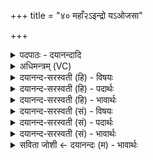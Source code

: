 +++
title = "४० महाँ२ऽइन्द्रो यऽओजसा"

+++
<details><summary>पदपाठः - दयानन्दादि</summary>

म॒हान्। इन्द्रः॑। यः। ओज॑सा। प॒र्जन्यः॑। वृ॒ष्टि॒माँ२इ॑व। वृ॒ष्टि॒मानि॒वेति॑ वृष्टि॒मान्ऽइ॑व। स्तोमैः॑। व॒त्सस्य॑। वा॒वृ॒धे॒। व॒वृ॒ध इति॑ ववृधे। उ॒प॒या॒मगृ॑हीत॒ इत्यु॑पया॒मगृ॑हीतः। अ॒सि॒। म॒हे॒न्द्रायेति॑ महाऽइ॒न्द्रा॑य। त्वा॒। ए॒षः। ते॒। योनिः॑। म॒हे॒न्द्रायेति॑ महाऽइ॒न्द्राय॑। त्वा॒। ४०।
</details>

<details><summary>अधिमन्त्रम् (VC)</summary>

- प्रजापतिर्देवता
- वत्स ऋषिः
- आर्षी गायत्री, विराड् आर्षी त्रिष्टुप्
- षड्जः
</details>

<details><summary>दयानन्द-सरस्वती (हि) - विषयः</summary>

फिर भी ईश्वर के गुणों का उपदेश अगले मन्त्र में किया है ॥
</details>

<details><summary>दयानन्द-सरस्वती (हि) - पदार्थः</summary>

पदार्थान्वयभाषाः -  हे अनादिसिद्ध योगिन् सर्वव्यापी ईश्वर ! जो आप योगियों के (उपयामगृहीतः) यमनियमादि योग के अङ्गों से स्वीकार किये हुए (असि) हैं, इस कारण हम लोग (त्वा) आप के (महेन्द्राय) योग से प्रकट होनेवाले अच्छे ऐश्वर्य्य के लिये आश्रय करते हैं, (ते) आपका (एषः) यह योग हमारे कल्याण का (योनिः) निमित्त है, इसलिये (त्वा) आपका (महेन्द्राय) मोक्ष करानेवाले ऐश्वर्य के लिये ध्यान करते हैं, (यः) जो (महान्) बड़े-बड़े गुण, कर्म्म और स्वभाववाला (वृष्टिमान्) वर्षनेवाले (पर्जन्य इव) मेघ के तुल्य (वत्सस्य) स्तुतिकर्त्ता की (स्तोमैः) स्तुतियों से (ओजसा) अनन्त बल के साथ प्रकाशित होता है, उस ईश्वर को जानकर योगी (वावृधे) अत्यन्त उन्नति को प्राप्त होता है ॥४०॥
</details>

<details><summary>दयानन्द-सरस्वती (हि) - भावार्थः</summary>

भावार्थभाषाः -  जैसे मेघ वर्षा समय में अपने जल के समूह से सब पदार्थों को तृप्त करता हुआ उन्नति देता है, वैसे ईश्वर भी योगाभ्यास करनेवाले योगी पुरुष के योग को अत्यन्त बढ़ाता है ॥४०॥
</details>

<details><summary>दयानन्द-सरस्वती (सं) - विषयः</summary>

पुनरीश्वरगुणा उपदिश्यन्ते ॥
</details>

<details><summary>दयानन्द-सरस्वती (सं) - पदार्थः</summary>

पदार्थान्वयभाषाः -  हे अनादिसिद्ध महायोगिन् सर्वव्यापिन्नीश्वर ! यतत्वं योगिभिरुपयामगृहीतोऽसि तस्मात् त्वा त्वां महेन्द्रायोपश्रयामहे, यतस्ते तवैष योगो योनिरस्त्यतस्त्वा त्वां महेन्द्राय वयं ध्यायेम। यो महान् वृष्टिमान् पर्जन्य इव वत्सस्य स्तोमैरोजसेन्द्रः सुखवर्षको भवति, तं विदित्वा योगी वावृधेऽत्यन्तं वर्द्धते ॥४०॥
</details>

<details><summary>दयानन्द-सरस्वती (सं) - भावार्थः</summary>

भावार्थभाषाः -  यथा मेघो वृष्टिसमये स्वजलसमूहेन सर्वान् पदार्थान् तर्पयन् सन् वर्द्धयति, तथैवेश्वरो योगाराधनतत्परं योगिनमभिवर्द्धयति ॥४०॥
</details>

<details><summary>सविता जोशी ← दयानन्दः (म) - भावार्थः</summary>

भावार्थभाषाः -  जसा मेघ आपल्या जलाने सर्व पदार्थांना तृप्त करून त्यांची वृद्धी होण्यास साह्यभूत ठरतो तसेच ईश्वरही योगाभ्यास करणाऱ्या योगी पुरुषांची उन्नती होण्यास कारणीभूत ठरतो.
</details>